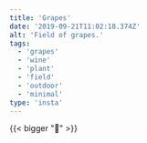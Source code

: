 ```yaml
---
title: 'Grapes'
date: '2019-09-21T11:02:18.374Z'
alt: 'Field of grapes.'
tags:
  - 'grapes'
  - 'wine'
  - 'plant'
  - 'field'
  - 'outdoor'
  - 'minimal'
type: 'insta'
---
```


{{< bigger "🍇" >}}
